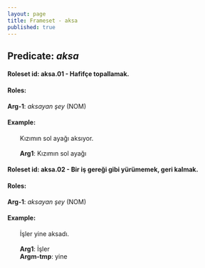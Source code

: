 ```yaml
---
layout: page
title: Frameset - aksa
published: true
---
```

<h2>Predicate: <i>aksa</i></h2>
<h4>Roleset id: aksa.01 - Hafifçe topallamak.<br>
<h4>Roles:</h4>
<b>Arg-1</b>: <i>aksayan şey</i>  (NOM) <br>
<h4>Example:</h4>
&emsp;&emsp;Kızımın sol ayağı aksıyor.<br><br>
&emsp;&emsp;<b>Arg1</b>:  Kızımın sol ayağı<br>

<h4>Roleset id: aksa.02 - Bir iş gereği gibi yürümemek, geri kalmak.<br>
<h4>Roles:</h4>
<b>Arg-1</b>: <i>aksayan şey</i>  (NOM) <br>
<h4>Example:</h4>
&emsp;&emsp;İşler yine aksadı.<br><br>
&emsp;&emsp;<b>Arg1</b>:  İşler<br>
&emsp;&emsp;<b>Argm-tmp</b>:  yine<br>

